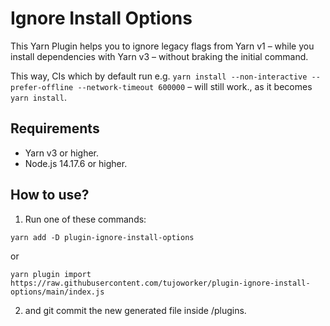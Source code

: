 # Ignore Install Options

This Yarn Plugin helps you to ignore legacy flags from Yarn v1 – while you install dependencies with Yarn v3 – without braking the initial command.

This way, CIs which by default run e.g. `yarn install --non-interactive --prefer-offline --network-timeout 600000` – will still work., as it becomes `yarn install`.

## Requirements

- Yarn v3 or higher.
- Node.js 14.17.6 or higher.

## How to use?

1. Run one of these commands:

`yarn add -D plugin-ignore-install-options`

or

`yarn plugin import https://raw.githubusercontent.com/tujoworker/plugin-ignore-install-options/main/index.js`

2. and git commit the new generated file inside /plugins.
